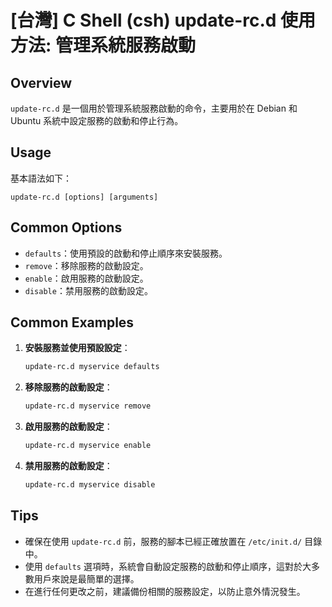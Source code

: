 # [台灣] C Shell (csh) update-rc.d 使用方法: 管理系統服務啟動

## Overview
`update-rc.d` 是一個用於管理系統服務啟動的命令，主要用於在 Debian 和 Ubuntu 系統中設定服務的啟動和停止行為。

## Usage
基本語法如下：
```
update-rc.d [options] [arguments]
```

## Common Options
- `defaults`：使用預設的啟動和停止順序來安裝服務。
- `remove`：移除服務的啟動設定。
- `enable`：啟用服務的啟動設定。
- `disable`：禁用服務的啟動設定。

## Common Examples
1. **安裝服務並使用預設設定**：
   ```bash
   update-rc.d myservice defaults
   ```

2. **移除服務的啟動設定**：
   ```bash
   update-rc.d myservice remove
   ```

3. **啟用服務的啟動設定**：
   ```bash
   update-rc.d myservice enable
   ```

4. **禁用服務的啟動設定**：
   ```bash
   update-rc.d myservice disable
   ```

## Tips
- 確保在使用 `update-rc.d` 前，服務的腳本已經正確放置在 `/etc/init.d/` 目錄中。
- 使用 `defaults` 選項時，系統會自動設定服務的啟動和停止順序，這對於大多數用戶來說是最簡單的選擇。
- 在進行任何更改之前，建議備份相關的服務設定，以防止意外情況發生。